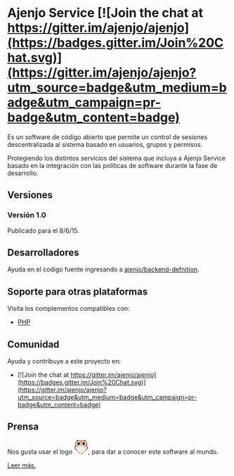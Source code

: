 Ajenjo Service [![Join the chat at https://gitter.im/ajenjo/ajenjo](https://badges.gitter.im/Join%20Chat.svg)](https://gitter.im/ajenjo/ajenjo?utm_source=badge&utm_medium=badge&utm_campaign=pr-badge&utm_content=badge)
==============

Es un software de código abierto que permite un control de sesiones descentralizada al sistema basado en usuarios, grupos y permisos.

Protegiendo los distintos servicios del sistema que incluya a Ajenjo Service basado en la integración con las políticas de software durante la fase de desarrollo.

Versiones
---------

### Versión 1.0

Publicado para el 8/6/15.



Desarrolladores
---------------

Ayuda en el codigo fuente ingresando a [ajenjo/backend-defnition](https://github.com/ajenjo/backend-defnition).


Soporte para otras plataformas
------------------------------

Visita los complementos compatibles con:

 - [PHP](https://github.com/ajenjo/ajenjo-php)



Comunidad
---------

Ayuda y contribuye a este proyecto en:

 - [![Join the chat at https://gitter.im/ajenjo/ajenjo](https://badges.gitter.im/Join%20Chat.svg)](https://gitter.im/ajenjo/ajenjo?utm_source=badge&utm_medium=badge&utm_campaign=pr-badge&utm_content=badge)


Prensa
------

Nos gusta usar el logo ![ajenjo logo](press/IsotipoX32.png), para dar a conocer
este software al mundo.

[Leer más.](press/README.md)





